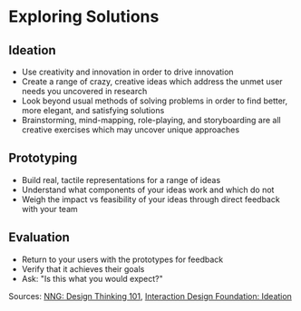 # Exploring Solutions

## Ideation

* Use creativity and innovation in order to drive innovation
* Create a range of crazy, creative ideas which address the unmet user needs you uncovered in research
* Look beyond usual methods of solving problems in order to find better, more elegant, and satisfying solutions
* Brainstorming, mind-mapping, role-playing, and storyboarding are all creative exercises which may uncover unique approaches

## Prototyping

* Build real, tactile representations for a range of ideas
* Understand what components of your ideas work and which do not
* Weigh the impact vs feasibility of your ideas through direct feedback with your team

## Evaluation

* Return to your users with the prototypes for feedback
* Verify that it achieves their goals
* Ask: "Is this what you would expect?"

Sources: [NNG: Design Thinking 101](https://www.nngroup.com/articles/design-thinking/), [Interaction Design Foundation: Ideation](https://www.interaction-design.org/literature/article/stage-3-in-the-design-thinking-process-ideate)

